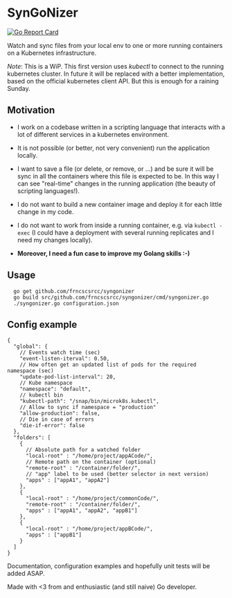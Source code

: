 SynGoNizer
===

[![Go Report Card](https://goreportcard.com/badge/github.com/frncscsrcc/syngonizer)](https://goreportcard.com/report/github.com/frncscsrcc/syngonizer)

Watch and sync files from your local env to one or more running containers on
a Kubernetes infrastructure.

*Note*: This is a WiP. This first version uses _kubectl_ to connect to the
running kubernetes cluster. In future it will be replaced with a better implementation,
based on the official kubernetes client API. But this is enough for a raining Sunday.

Motivation
---

- I work on a codebase written in a scripting language that interacts with a lot of different services in a kubernetes environment.
- It is not possible (or better, not very convenient) run the application locally.
- I want to save a file (or delete, or remove, or ...) and be sure it will be sync in all the containers where this file is expected to be. In this way I can see "real-time" changes in the running application (the beauty of scripting languages!).
- I do not want to build a new container image and deploy it for each little change in my code.
- I do not want to work from inside a running container, e.g. via `kubectl -exec` (I could have a deployment with several running replicates and I need my changes locally).


- **Moreover, I need a fun case to improve my Golang skills :-)**



Usage
---
```
  go get github.com/frncscsrcc/syngonizer
  go build src/github.com/frncscsrcc/syngonizer/cmd/syngonizer.go
  ./syngonizer.go configuration.json
````

Config example
---
```
{
  "global": {
    // Events watch time (sec)
    "event-listen-iterval": 0.50,
    // How often get an updated list of pods for the required namespace (sec)
    "update-pod-list-interval": 20,
    // Kube namespace
    "namespace": "default",
    // kubectl bin
    "kubectl-path": "/snap/bin/microk8s.kubectl",
    // Allow to sync if namespace = "production"
    "allow-production": false,
    // Die in case of errors
    "die-if-error": false
  },
  "folders": [
    {
      // Absolute path for a watched folder
      "local-root" : "/home/project/appACode/",
      // Remote path on the container (optional)
      "remote-root" : "/container/folder/",
      // "app" label to be used (better selector in next version)
      "apps" : ["appA1", "appA2"]
    },
    {
      "local-root" : "/home/project/commonCode/",
      "remote-root" : "/container/folder/",
      "apps" : ["appA1", "appA2", "appB1"]
    },
    {
      "local-root" : "/home/project/appBCode/",
      "apps" : ["appB1"]
    }    
  ]
}
```


Documentation, configuration examples and hopefully unit tests will be added ASAP.

Made with <3 from and enthusiastic (and still naive) Go developer.
